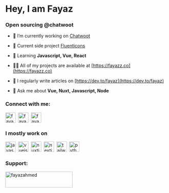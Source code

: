 <h1 align="left">Hey, I am Fayaz</h1>
<h3 align="left">Open sourcing @chatwoot</h3>

- 🔭 I’m currently working on [Chatwoot](https://chatwoot.com/)

- 🔭 Current side project [Fluenticons](https://fluenticons.co/)

- 🌱 Learning **Javascript, Vue, React**

- 👨‍💻 All of my projects are available at [https://fayazz.co](https://fayazz.co)

- 📝 I regularly write articles on [https://dev.to/fayaz](https://dev.to/fayaz)

- 💬 Ask me about **Vue, Nuxt, Javascript, Node**

<h3 align="left">Connect with me:</h3>
<p align="left">
<a href="https://twitter.com/fayazara" target="blank"><img align="center" src="https://api.iconify.design/simple-icons:twitter.svg?color=%23a0aec0" alt="fayazara" height="32" width="32" /></a>&nbsp;
<a href="https://linkedin.com/in/fayaz-aralikatti" target="blank"><img align="center" src="https://api.iconify.design/simple-icons:linkedin.svg?color=%23a0aec0" alt="fayaz-aralikatti" height="32" width="32" /></a>&nbsp;
<a href="https://dev.to/fayaz" target="blank"><img align="center" src="https://api.iconify.design/simple-icons:devdotto.svg?color=%23a0aec0" alt="fayaz" height="32" width="32" /></a>&nbsp;
</p>

<h3 align="left">I mostly work on</h3>
<p align="left">
	<img src="https://api.iconify.design/simple-icons:javascript.svg?color=%23a0aec0" alt="javascript" width="32" height="32"/>&nbsp;
	<img src="https://api.iconify.design/simple-icons:vuedotjs.svg?color=%23a0aec0" alt="vuejs" width="32" height="32"/>&nbsp;
	<img src="https://api.iconify.design/simple-icons:nuxtdotjs.svg?color=%23a0aec0" alt="nuxtjs" width="32" height="32"/>&nbsp;
	<img src="https://api.iconify.design/simple-icons:nextdotjs.svg?color=%23a0aec0" alt="nextjs" width="32" height="32"/>&nbsp;
	<img src="https://api.iconify.design/simple-icons:tailwindcss.svg?color=%23a0aec0" alt="tailwindcss" width="32" height="32"/>&nbsp;
	<img src="https://api.iconify.design/simple-icons:python.svg?color=%23a0aec0" alt="python" width="32" height="32"/>&nbsp;
</p>

<h3 align="left">Support:</h3>
<p><a href="https://www.buymeacoffee.com/fayazahmed"> <img align="left" src="https://cdn.buymeacoffee.com/buttons/v2/default-yellow.png" height="50" width="210" alt="fayazahmed" /></a></p>

